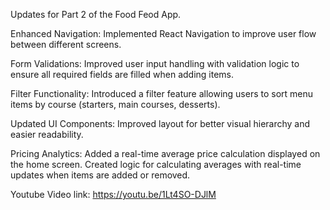 Updates for Part 2 of the Food Feod App.

Enhanced Navigation:
Implemented React Navigation to improve user flow between different screens.

Form Validations:
Improved user input handling with validation logic to ensure all required fields are filled when adding items.

Filter Functionality:
Introduced a filter feature allowing users to sort menu items by course (starters, main courses, desserts).

Updated UI Components:
Improved layout for better visual hierarchy and easier readability.

Pricing Analytics:
Added a real-time average price calculation displayed on the home screen.
Created logic for calculating averages with real-time updates when items are added or removed.

Youtube Video link: https://youtu.be/1Lt4SO-DJlM
